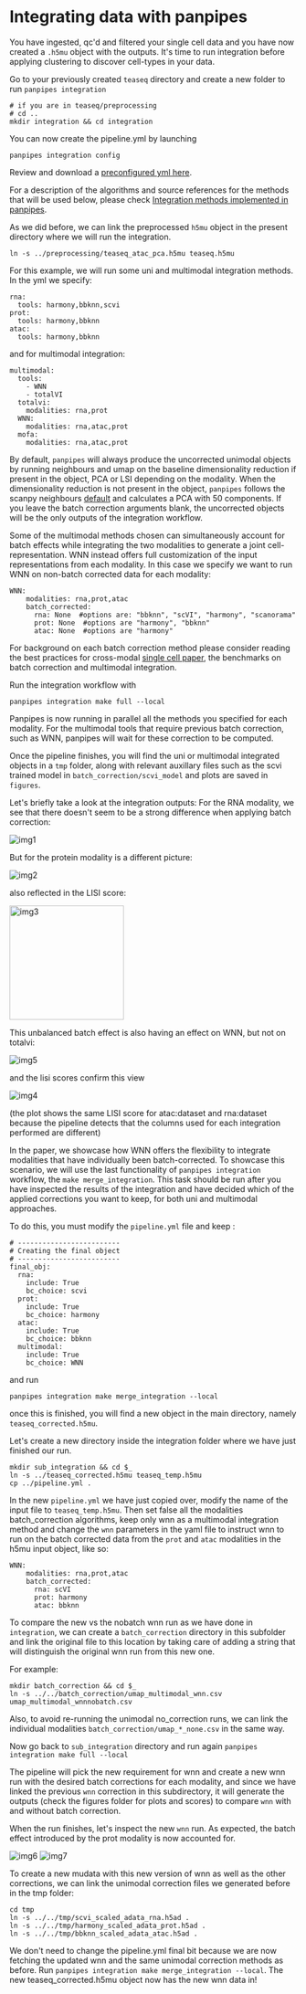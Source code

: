 # Integrating data with panpipes

You have ingested, qc'd and filtered your single cell data and you have now created a `.h5mu` object with the outputs.
It's time to run integration before applying clustering to discover cell-types in your data.

Go to your previously created `teaseq` directory and create a new folder to run `panpipes integration`

```
# if you are in teaseq/preprocessing
# cd ..
mkdir integration && cd integration
```
You can now create the pipeline.yml by launching 

```
panpipes integration config
```

Review and download a [preconfigured yml here](pipeline_yml.md).



For a description of the algorithms and source references for the methods that will be used below, please check [Integration methods implemented in panpipes](https://github.com/DendrouLab/panpipes/blob/docs_g/docs/usage/integration_methods.md).



As we did before, we can link the preprocessed `h5mu` object in the present directory where we will run the integration.

```
ln -s ../preprocessing/teaseq_atac_pca.h5mu teaseq.h5mu
```

For this example, we will run some uni and multimodal integration methods. 
In the yml we specify:

```
rna:
  tools: harmony,bbknn,scvi
prot:
  tools: harmony,bbknn
atac: 
  tools: harmony,bbknn
```

and for multimodal integration:
```
multimodal:
  tools:
    - WNN
    - totalVI
  totalvi:
    modalities: rna,prot
  WNN: 
    modalities: rna,atac,prot 
  mofa: 
    modalities: rna,atac,prot

```
By default, `panpipes` will always produce the uncorrected unimodal objects by running neighbours and umap on the baseline dimensionality reduction if present in the object, PCA or LSI depending on the modality. 
When the dimensionality reduction is not present in the object, `panpipes` follows the scanpy neighbours [default](https://github.com/scverse/scanpy/blob/master/scanpy/tools/_utils.py#L28) and calculates a PCA with 50 components. 
If you leave the batch correction arguments blank, the uncorrected objects will be the only outputs of the integration workflow.

Some of the multimodal methods chosen can simultaneously account for batch effects while integrating the two modalities to generate a joint cell-representation. WNN instead offers full customization of the input representations from each modality. In this case we specify we want to run WNN on non-batch corrected data for each modality:

```
WNN:
    modalities: rna,prot,atac 
    batch_corrected:
      rna: None  #options are: "bbknn", "scVI", "harmony", "scanorama"
      prot: None  #options are "harmony", "bbknn"
      atac: None  #options are "harmony"
```

For background on each batch correction method please consider reading the best practices for cross-modal [single cell paper](https://github.com/scverse/scanpy/blob/master/scanpy/tools/_utils.py#L28), the benchmarks on batch correction and multimodal integration.

Run the integration workflow with 

```
panpipes integration make full --local
```

Panpipes is now running in parallel all the methods you specified for each modality. For the multimodal tools that require previous batch correction, such as WNN, panpipes will wait for these correction to be computed.

Once the pipeline finishes, you will find the uni or multimodal integrated objects in a `tmp` folder, along with relevant auxillary files such as the scvi trained model in `batch_correction/scvi_model` and plots are saved in `figures`.

Let's briefly take a look at the integration outputs:
For the RNA modality, we see that there doesn't seem to be a strong difference when applying batch correction:

<img src="https://github.com/DendrouLab/panpipes-tutorials/blob/main/docs/uni_multi_integration/figures/rna/umap_method_rna:dataset.png?raw=true" alt="img1" >

But for the protein modality is a different picture:

<img src="https://github.com/DendrouLab/panpipes-tutorials/blob/main/docs/uni_multi_integration/figures/prot/umap_method_prot:orig.ident.png?raw=true" alt="img2" >

also reflected in the LISI score:

<img src="https://github.com/DendrouLab/panpipes-tutorials/blob/main/docs/uni_multi_integration/figures/prot/LISI_scores.png?raw=true" alt="img3" height = 200>

This unbalanced batch effect is also having an effect on WNN, but not on totalvi:

<img src="https://github.com/DendrouLab/panpipes-tutorials/blob/main/docs/uni_multi_integration/figures/multimodal/umap_method_atac:dataset.png?raw=true" alt="img5">

and the lisi scores confirm this view

<img src="https://github.com/DendrouLab/panpipes-tutorials/blob/main/docs/uni_multi_integration/figures/multimodal/LISI_scores.png?raw=true" alt="img4">

(the plot shows the same LISI score for atac:dataset and rna:dataset because the pipeline detects that the columns used for each integration performed are different)



In the paper, we showcase how WNN offers the flexibility to integrate modalities that have individually been batch-corrected.
To showcase this scenario, we will use the last functionality of `panpipes integration` workflow, the `make merge_integration`. This task should be run after you have inspected the results of the integration and have decided which of the applied corrections you want to keep, for both uni and multimodal approaches.

To do this, you must modify the `pipeline.yml` file and keep :

```
# -------------------------
# Creating the final object
# -------------------------
final_obj:
  rna:
    include: True
    bc_choice: scvi
  prot:
    include: True
    bc_choice: harmony
  atac:
    include: True
    bc_choice: bbknn
  multimodal:
    include: True
    bc_choice: WNN
```
and run 

```
panpipes integration make merge_integration --local
```

once this is finished, you will find a new object in the main directory, namely `teaseq_corrected.h5mu`.

Let's create a new directory inside the integration folder where we have just finished our run.

```
mkdir sub_integration && cd $_
ln -s ../teaseq_corrected.h5mu teaseq_temp.h5mu
cp ../pipeline.yml .
```

In the new `pipeline.yml` we have just copied over, modify the name of the input file to `teaseq_temp.h5mu`. 
Then set false all the modalities batch_correction algorithms, keep only wnn as a multimodal integration method and change the `wnn` parameters in the yaml file to instruct wnn to run on the batch corrected data from the `prot` and `atac` modalities in the h5mu input object, like so:

```
WNN:
    modalities: rna,prot,atac 
    batch_corrected:
      rna: scVI
      prot: harmony
      atac: bbknn
```


To compare the new vs the nobatch wnn run as we have done in `integration`, we can create a `batch_correction` directory in this subfolder and link the original file to this location by taking care of adding a string that will distinguish the original wnn run from this new one.

For example: 


```
mkdir batch_correction && cd $_
ln -s ../../batch_correction/umap_multimodal_wnn.csv umap_multimodal_wnnnobatch.csv
```

Also, to avoid re-running the unimodal no_correction runs, we can link the individual modalities `batch_correction/umap_*_none.csv` in the same way.

Now go back to `sub_integration` directory and run again `panpipes integration make full --local`

The pipeline will pick the new requirement for wnn and create a new wnn run with the desired batch corrections for each modality, and since we have linked the previous `wnn` correction in this subdirectory, it will generate the outputs (check the figures folder for plots and scores) to compare `wnn` with and without batch correction.

When the run finishes, let's inspect the new `wnn` run. As expected, the batch effect introduced by the prot modality is now accounted for.


<img src="https://github.com/DendrouLab/panpipes-tutorials/blob/main/docs/uni_multi_integration/sub_int_figures/umap_method_rna:dataset.png?raw=true" alt="img6">


<img src="https://github.com/DendrouLab/panpipes-tutorials/blob/main/docs/uni_multi_integration/sub_int_figures/LISI_scores.png?raw=true" alt="img7">


To create a new mudata with this new version of wnn as well as the other corrections, we can link the unimodal correction files we generated before in the tmp folder:


```
cd tmp
ln -s ../../tmp/scvi_scaled_adata_rna.h5ad .
ln -s ../../tmp/harmony_scaled_adata_prot.h5ad .
ln -s ../../tmp/bbknn_scaled_adata_atac.h5ad .
```

We don't need to change the pipeline.yml final bit because we are now fetching the updated wnn and the same unimodal correction methods as before. 
Run `panpipes integration make merge_integration --local`. The new teaseq_corrected.h5mu object now has the new wnn data in! 
